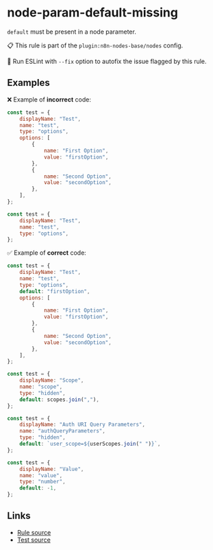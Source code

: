 [//]: # "File generated from a template. Do not edit this file directly."

# node-param-default-missing

`default` must be present in a node parameter.

📋 This rule is part of the `plugin:n8n-nodes-base/nodes` config.

🔧 Run ESLint with `--fix` option to autofix the issue flagged by this rule.

## Examples

❌ Example of **incorrect** code:

```js
const test = {
	displayName: "Test",
	name: "test",
	type: "options",
	options: [
		{
			name: "First Option",
			value: "firstOption",
		},
		{
			name: "Second Option",
			value: "secondOption",
		},
	],
};

const test = {
	displayName: "Test",
	name: "test",
	type: "options",
};
```

✅ Example of **correct** code:

```js
const test = {
	displayName: "Test",
	name: "test",
	type: "options",
	default: "firstOption",
	options: [
		{
			name: "First Option",
			value: "firstOption",
		},
		{
			name: "Second Option",
			value: "secondOption",
		},
	],
};

const test = {
	displayName: "Scope",
	name: "scope",
	type: "hidden",
	default: scopes.join(","),
};

const test = {
	displayName: "Auth URI Query Parameters",
	name: "authQueryParameters",
	type: "hidden",
	default: `user_scope=${userScopes.join(" ")}`,
};

const test = {
	displayName: "Value",
	name: "value",
	type: "number",
	default: -1,
};
```

## Links

- [Rule source](../../lib/rules/node-param-default-missing.ts)
- [Test source](../../tests/node-param-default-missing.test.ts)

